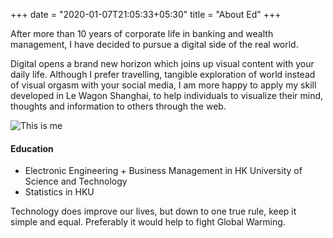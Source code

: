 +++
date = "2020-01-07T21:05:33+05:30"
title = "About Ed"
+++

After more than 10 years of corporate life in banking and wealth management, I have decided to pursue a digital side of the real world.

Digital opens a brand new horizon which joins up visual content with your daily life. Although I prefer travelling, tangible exploration of world instead of visual orgasm with your social media, I am more happy to apply my skill developed in Le Wagon Shanghai, to help individuals to visualize their mind, thoughts and information to others through the web.

![This is me][1]

#### Education

* Electronic Engineering + Business Management in HK University of Science and Technology
* Statistics in HKU

Technology does improve our lives, but down to one true rule, keep it simple and equal. Preferably it would help to fight Global Warming.

[1]: /img/about.jpg
